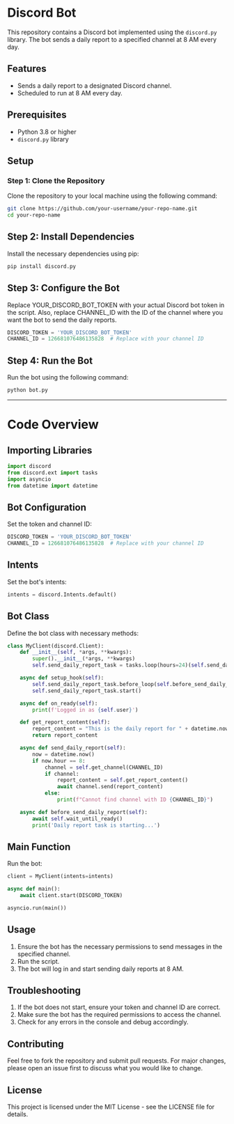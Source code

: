 # Discord Bot

This repository contains a Discord bot implemented using the `discord.py` library. The bot sends a daily report to a specified channel at 8 AM every day.

## Features

- Sends a daily report to a designated Discord channel.
- Scheduled to run at 8 AM every day.

## Prerequisites

- Python 3.8 or higher
- `discord.py` library

## Setup

### Step 1: Clone the Repository

Clone the repository to your local machine using the following command:

```sh
git clone https://github.com/your-username/your-repo-name.git
cd your-repo-name
```
## Step 2: Install Dependencies
Install the necessary dependencies using pip:

```sh
pip install discord.py
```

## Step 3: Configure the Bot
Replace YOUR_DISCORD_BOT_TOKEN with your actual Discord bot token in the script. Also, replace CHANNEL_ID with the ID of the channel where you want the bot to send the daily reports.

```python
DISCORD_TOKEN = 'YOUR_DISCORD_BOT_TOKEN'
CHANNEL_ID = 126681076486135828  # Replace with your channel ID
```

## Step 4: Run the Bot
Run the bot using the following command:

```sh
python bot.py
```
---
# Code Overview
## Importing Libraries

```python
import discord
from discord.ext import tasks
import asyncio
from datetime import datetime
```

## Bot Configuration
Set the token and channel ID:

```python
DISCORD_TOKEN = 'YOUR_DISCORD_BOT_TOKEN'
CHANNEL_ID = 126681076486135828  # Replace with your channel ID
```
## Intents
Set the bot's intents:

```python
intents = discord.Intents.default()
```

## Bot Class
Define the bot class with necessary methods:

```python
class MyClient(discord.Client):
    def __init__(self, *args, **kwargs):
        super().__init__(*args, **kwargs)
        self.send_daily_report_task = tasks.loop(hours=24)(self.send_daily_report)

    async def setup_hook(self):
        self.send_daily_report_task.before_loop(self.before_send_daily_report)
        self.send_daily_report_task.start()

    async def on_ready(self):
        print(f'Logged in as {self.user}')

    def get_report_content(self):
        report_content = "This is the daily report for " + datetime.now().strftime("%Y-%m-%d")
        return report_content

    async def send_daily_report(self):
        now = datetime.now()
        if now.hour == 8:
            channel = self.get_channel(CHANNEL_ID)
            if channel:
                report_content = self.get_report_content()
                await channel.send(report_content)
            else:
                print(f"Cannot find channel with ID {CHANNEL_ID}")

    async def before_send_daily_report(self):
        await self.wait_until_ready()
        print('Daily report task is starting...')
```

## Main Function
Run the bot:

```python
client = MyClient(intents=intents)

async def main():
    await client.start(DISCORD_TOKEN)

asyncio.run(main())
```

## Usage
1. Ensure the bot has the necessary permissions to send messages in the specified channel.
2. Run the script.
3. The bot will log in and start sending daily reports at 8 AM.

## Troubleshooting
1. If the bot does not start, ensure your token and channel ID are correct.
2. Make sure the bot has the required permissions to access the channel.
3. Check for any errors in the console and debug accordingly.

## Contributing
Feel free to fork the repository and submit pull requests. For major changes, please open an issue first to discuss what you would like to change.

## License
This project is licensed under the MIT License - see the LICENSE file for details.
```sh
```
